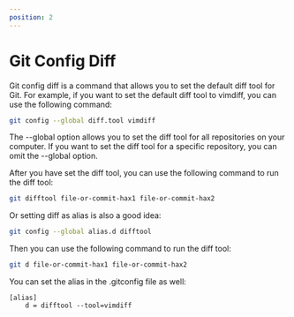 ```yaml
---
position: 2
---
```


# Git Config Diff

Git config diff is a command that allows you to set the default diff tool for Git. For example, if you want to set the default diff tool to vimdiff, you can use the following command:

```bash
git config --global diff.tool vimdiff
```

The --global option allows you to set the diff tool for all repositories on your computer. If you want to set the diff tool for a specific repository, you can omit the --global option.

After you have set the diff tool, you can use the following command to run the diff tool:

```bash
git difftool file-or-commit-hax1 file-or-commit-hax2
```

Or setting diff as alias is also a good idea:

```bash
git config --global alias.d difftool
```

Then you can use the following command to run the diff tool:

```bash
git d file-or-commit-hax1 file-or-commit-hax2
```

You can set the alias in the .gitconfig file as well:

```config title="~/.gitconfig"
[alias]
    d = difftool --tool=vimdiff
```
